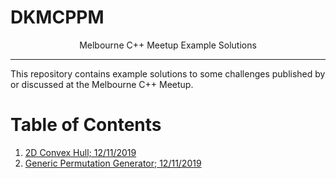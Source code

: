 # DKMCPPM
<p align="center">Melbourne C++ Meetup Example Solutions</p>

___

This repository contains example solutions to some challenges published by or discussed at the Melbourne C++ Meetup. 

# Table of Contents
1. [2D Convex Hull; 12/11/2019](https://github.com/Goreli/DKMCPPM/tree/master/20191112/2d_convex_hull) 
2. [Generic Permutation Generator; 12/11/2019](https://github.com/Goreli/DKMCPPM/tree/master/20191112/perm_gen) 
